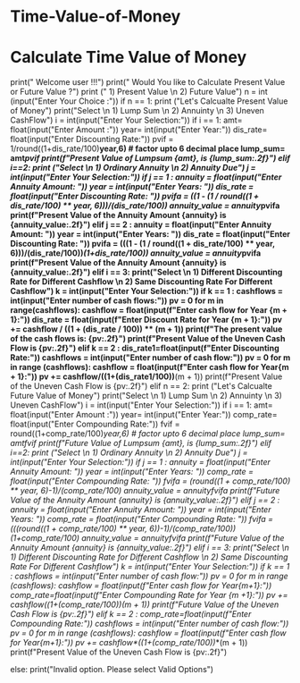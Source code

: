 # Time-Value-of-Money
# Calculate Time Value of Money 
print(" Welcome user !!!")
print(" Would You like to Calculate Present Value or Future Value ?")
print (" 1) Present Value \n 2) Future Value")
n = int (input("Enter Your Choice :"))
if n == 1: 
    print ("Let's Calcualte Present Value of Money")
    print("Select \n 1) Lump Sum \n 2) Annuinty \n 3) Uneven CashFlow")
    i = int(input("Enter Your Selection:"))
    if i == 1:
        amt= float(input("Enter Amount :"))
        year= int(input("Enter Year:"))
        dis_rate= float(input("Enter Discounting Rate:"))
        pvif = 1/round((1+dis_rate/100)**year,6) # factor upto 6 decimal place
        lump_sum= amt*pvif
        print(f"Present Value of Lumpsum {amt}, is {lump_sum:.2f}")
    elif i==2:
        print ("Select \n 1) Ordinary Annuity \n 2) Annuity Due")
        j = int(input("Enter Your Selection:"))
        if  j == 1 :
            annuity = float(input("Enter Annuity Amount: "))
            year = int(input("Enter Years: "))
            dis_rate = float(input("Enter Discounting Rate: "))
            pvifa = ((1 - (1 / round((1 + dis_rate/100) ** year, 6)))/(dis_rate/100))
            annuity_value = annuity*pvifa
            print(f"Present Value of the Annuity Amount {annuity} is {annuity_value:.2f}")
        elif j == 2 :
            annuity = float(input("Enter Annuity Amount: "))
            year = int(input("Enter Years: "))
            dis_rate = float(input("Enter Discounting Rate: "))
            pvifa = (((1 - (1 / round((1 + dis_rate/100) ** year, 6)))/(dis_rate/100))*(1+dis_rate/100))
            annuity_value = annuity*pvifa
            print(f"Present Value of the Annuity Amount {annuity} is {annuity_value:.2f}")
    elif i == 3:
        print("Select \n 1) Different Discounting Rate for Different Cashflow \n 2) Same Discounting Rate For Different Cashflow")
        k = int(input("Enter Your Selection:"))
        if k == 1 :
            cashflows = int(input("Enter number of cash flows:"))
            pv = 0
            for m in range(cashflows):
                cashflow = float(input(f"Enter cash flow for Year {m + 1}:"))
                dis_rate = float(input(f"Enter Discount Rate for Year {m + 1}:"))
                pv += cashflow / ((1 + (dis_rate / 100)) ** (m + 1))
                print(f"The present value of the cash flows is: {pv:.2f}")
            print(f"Present Value of the Uneven Cash Flow is {pv:.2f}")
        elif k == 2 :
            dis_rate1=float(input(f"Enter Discounting Rate:"))
            cashflows = int(input("Enter number of cash flow:"))
            pv = 0
            for m in range (cashflows):
                cashflow = float(input(f"Enter cash flow for Year{m + 1}:"))
                pv += cashflow/((1+(dis_rate1/100))**(m + 1))
            print(f"Present Value of the Uneven Cash Flow is {pv:.2f}")
elif n == 2: 
    print ("Let's Calcualte Future Value of Money")
    print("Select \n 1) Lump Sum \n 2) Annuinty  \n 3) Uneven CashFlow")
    i = int(input("Enter Your Selection:"))
    if i == 1:
        amt= float(input("Enter Amount :"))
        year= int(input("Enter Year:"))
        comp_rate= float(input("Enter Compounding Rate:"))
        fvif = round((1+comp_rate/100)**year,6) # factor upto 6 decimal place
        lump_sum= amt*fvif
        print(f"Future Value of Lumpsum {amt}, is {lump_sum:.2f}")
    elif i==2:
        print ("Select \n 1) Ordinary Annuity \n 2) Annuity Due")
        j = int(input("Enter Your Selection:"))
        if  j == 1 :
            annuity = float(input("Enter Annuity Amount: "))
            year = int(input("Enter Years: "))
            comp_rate = float(input("Enter Compounding Rate: "))
            fvifa = (round((1 + comp_rate/100) ** year, 6)-1)/(comp_rate/100)
            annuity_value = annuity*fvifa
            print(f"Future Value of the Annuity Amount {annuity} is {annuity_value:.2f}")
        elif j == 2 :
            annuity = float(input("Enter Annuity Amount: "))
            year = int(input("Enter Years: "))
            comp_rate = float(input("Enter Compounding Rate: "))
            fvifa = (((round((1 + comp_rate/100) ** year, 6))-1)/(comp_rate/100))*(1+comp_rate/100)
            annuity_value = annuity*fvifa
            print(f"Future Value of the Annuity Amount {annuity} is {annuity_value:.2f}")
    elif i == 3:
        print("Select \n 1) Different Discounting Rate for Different Cashflow \n 2) Same Discounting Rate For Different Cashflow")
        k = int(input("Enter Your Selection:"))
        if k == 1 :
            cashflows = int(input("Enter number of cash flow:"))
            pv = 0
            for m in range (cashflows):
                cashflow = float(input(f"Enter cash flow for Year{m+1}:"))
                comp_rate=float(input(f"Enter Compounding Rate for Year {m +1}:"))
                pv += cashflow*((1+(comp_rate/100))**(m + 1))
            print(f"Future Value of the Uneven Cash Flow is {pv:.2f}")
        elif k == 2 :
            comp_rate=float(input(f"Enter Compounding Rate:"))
            cashflows = int(input("Enter number of cash flow:"))
            pv = 0
            for m in range (cashflows):
                cashflow = float(input(f"Enter cash flow for Year{m+1}:"))
                pv += cashflow*((1+(comp_rate/100))**(m + 1))
            print(f"Present Value of the Uneven Cash Flow is {pv:.2f}")

else:
    print("Invalid option. Please select Valid Options")
    
